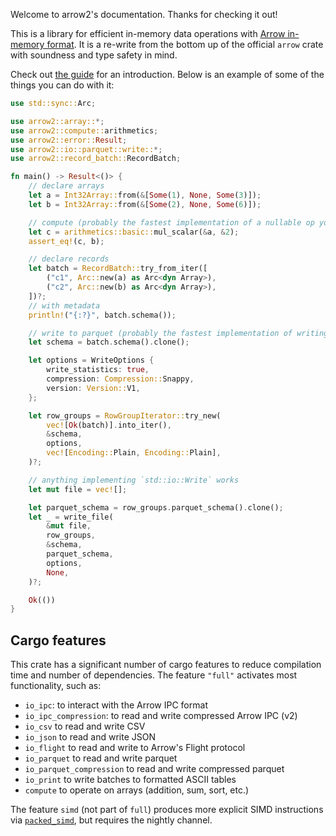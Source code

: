 Welcome to arrow2's documentation. Thanks for checking it out!

This is a library for efficient in-memory data operations with
[Arrow in-memory format](https://arrow.apache.org/docs/format/Columnar.html).
It is a re-write from the bottom up of the official `arrow` crate with soundness
and type safety in mind.

Check out [the guide](https://jorgecarleitao.github.io/arrow2/) for an introduction.
Below is an example of some of the things you can do with it:

```rust
use std::sync::Arc;

use arrow2::array::*;
use arrow2::compute::arithmetics;
use arrow2::error::Result;
use arrow2::io::parquet::write::*;
use arrow2::record_batch::RecordBatch;

fn main() -> Result<()> {
    // declare arrays
    let a = Int32Array::from(&[Some(1), None, Some(3)]);
    let b = Int32Array::from(&[Some(2), None, Some(6)]);

    // compute (probably the fastest implementation of a nullable op you can find out there)
    let c = arithmetics::basic::mul_scalar(&a, &2);
    assert_eq!(c, b);

    // declare records
    let batch = RecordBatch::try_from_iter([
        ("c1", Arc::new(a) as Arc<dyn Array>),
        ("c2", Arc::new(b) as Arc<dyn Array>),
    ])?;
    // with metadata
    println!("{:?}", batch.schema());

    // write to parquet (probably the fastest implementation of writing to parquet out there)
    let schema = batch.schema().clone();

    let options = WriteOptions {
        write_statistics: true,
        compression: Compression::Snappy,
        version: Version::V1,
    };

    let row_groups = RowGroupIterator::try_new(
        vec![Ok(batch)].into_iter(),
        &schema,
        options,
        vec![Encoding::Plain, Encoding::Plain],
    )?;

    // anything implementing `std::io::Write` works
    let mut file = vec![];

    let parquet_schema = row_groups.parquet_schema().clone();
    let _ = write_file(
        &mut file,
        row_groups,
        &schema,
        parquet_schema,
        options,
        None,
    )?;

    Ok(())
}
```

## Cargo features

This crate has a significant number of cargo features to reduce compilation
time and number of dependencies. The feature `"full"` activates most
functionality, such as:

* `io_ipc`: to interact with the Arrow IPC format
* `io_ipc_compression`: to read and write compressed Arrow IPC (v2)
* `io_csv` to read and write CSV
* `io_json` to read and write JSON
* `io_flight` to read and write to Arrow's Flight protocol
* `io_parquet` to read and write parquet
* `io_parquet_compression` to read and write compressed parquet
* `io_print` to write batches to formatted ASCII tables
* `compute` to operate on arrays (addition, sum, sort, etc.)

The feature `simd` (not part of `full`) produces more explicit SIMD instructions
via [`packed_simd`](https://github.com/rust-lang/packed_simd), but requires the 
nightly channel.
